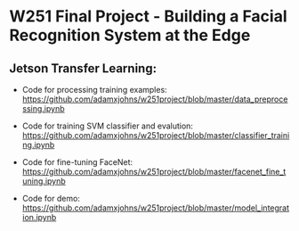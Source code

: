 # W251 Final Project - Building a Facial Recognition System at the Edge

## Jetson Transfer Learning:
* Code for processing training examples: https://github.com/adamxjohns/w251project/blob/master/data_preprocessing.ipynb

* Code for training SVM classifier and evalution: https://github.com/adamxjohns/w251project/blob/master/classifier_training.ipynb

* Code for fine-tuning FaceNet: https://github.com/adamxjohns/w251project/blob/master/facenet_fine_tuning.ipynb

* Code for demo: https://github.com/adamxjohns/w251project/blob/master/model_integration.ipynb
